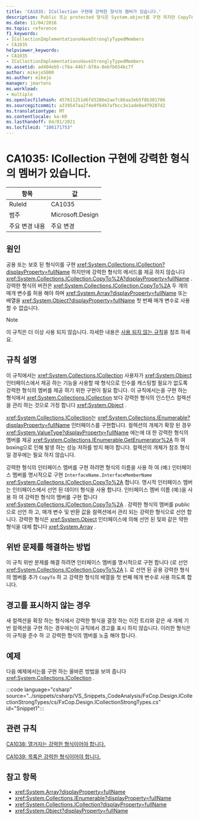 ```yaml
---
title: 'CA1035: ICollection 구현에 강력한 형식의 멤버가 있습니다.'
description: Public 또는 protected 형식은 System.object를 구현 하지만 CopyTo에는 강력한 형식의 메서드를 제공 하지 않습니다.
ms.date: 11/04/2016
ms.topic: reference
f1_keywords:
- ICollectionImplementationsHaveStronglyTypedMembers
- CA1035
helpviewer_keywords:
- CA1035
- ICollectionImplementationsHaveStronglyTypedMembers
ms.assetid: ad404eb5-cf6a-44b7-b78a-8ebfb654bc7f
author: mikejo5000
ms.author: mikejo
manager: jmartens
ms.workload:
- multiple
ms.openlocfilehash: 457611251d6fd3286e2ae7c86aa3eb5f8b301786
ms.sourcegitcommit: a339547aa2f4e0f64b7afbcc3e1ade0a4f9287d2
ms.translationtype: MT
ms.contentlocale: ko-KR
ms.lasthandoff: 04/01/2021
ms.locfileid: "106171753"
---
```

# <a name="ca1035-icollection-implementations-have-strongly-typed-members"></a>CA1035: ICollection 구현에 강력한 형식의 멤버가 있습니다.

|항목|값|
|-|-|
|RuleId|CA1035|
|범주|Microsoft.Design|
|주요 변경 내용|주요 변경|

## <a name="cause"></a>원인
공용 또는 보호 된 형식이를 구현 <xref:System.Collections.ICollection?displayProperty=fullName> 하지만에 강력한 형식의 메서드를 제공 하지 않습니다 <xref:System.Collections.ICollection.CopyTo%2A?displayProperty=fullName> . 강력한 형식의 버전은 <xref:System.Collections.ICollection.CopyTo%2A> 두 개의 매개 변수를 허용 해야 하며 <xref:System.Array?displayProperty=fullName> 또는 배열을 <xref:System.Object?displayProperty=fullName> 첫 번째 매개 변수로 사용할 수 없습니다.

> [!NOTE]
> 이 규칙은 더 이상 사용 되지 않습니다. 자세한 내용은 [사용 되지 않는 규칙](fxcop-unported-deprecated-rules.md)을 참조 하세요.

## <a name="rule-description"></a>규칙 설명
이 규칙에서는 <xref:System.Collections.ICollection> 사용자가 <xref:System.Object> 인터페이스에서 제공 하는 기능을 사용할 때 형식으로 인수를 캐스팅할 필요가 없도록 강력한 형식의 멤버를 제공 하기 위한 구현이 필요 합니다. 이 규칙에서는을 구현 하는 형식에서 <xref:System.Collections.ICollection> 보다 강력한 형식의 인스턴스 컬렉션을 관리 하는 것으로 가정 합니다 <xref:System.Object> .

 <xref:System.Collections.ICollection>는 <xref:System.Collections.IEnumerable?displayProperty=fullName> 인터페이스를 구현합니다. 컬렉션의 개체가 확장 된 경우 <xref:System.ValueType?displayProperty=fullName> 에는에 대 한 강력한 형식의 멤버를 제공 <xref:System.Collections.IEnumerable.GetEnumerator%2A> 하 여 boxing으로 인해 발생 하는 성능 저하를 방지 해야 합니다. 컬렉션의 개체가 참조 형식일 경우에는 필요 하지 않습니다.

강력한 형식의 인터페이스 멤버를 구현 하려면 형식의 이름을 사용 하 여 (예:) 인터페이스 멤버를 명시적으로 구현 `InterfaceName.InterfaceMemberName` <xref:System.Collections.ICollection.CopyTo%2A> 합니다. 명시적 인터페이스 멤버는 인터페이스에서 선언 된 데이터 형식을 사용 합니다. 인터페이스 멤버 이름 (예:)을 사용 하 여 강력한 형식의 멤버를 구현 합니다 <xref:System.Collections.ICollection.CopyTo%2A> . 강력한 형식의 멤버를 public으로 선언 하 고, 매개 변수 및 반환 값을 컬렉션에서 관리 되는 강력한 형식으로 선언 합니다. 강력한 형식은 <xref:System.Object> 인터페이스에 의해 선언 된 및와 같은 약한 형식을 대체 합니다 <xref:System.Array> .

## <a name="how-to-fix-violations"></a>위반 문제를 해결하는 방법
이 규칙 위반 문제를 해결 하려면 인터페이스 멤버를 명시적으로 구현 합니다 (로 선언 <xref:System.Collections.ICollection.CopyTo%2A> ). 로 선언 된 공용 강력한 형식의 멤버를 추가 `CopyTo` 하 고 강력한 형식의 배열을 첫 번째 매개 변수로 사용 하도록 합니다.

## <a name="when-to-suppress-warnings"></a>경고를 표시하지 않는 경우
새 컬렉션을 확장 하는 형식에서 강력한 형식을 결정 하는 이진 트리와 같은 새 개체 기반 컬렉션을 구현 하는 경우에는이 규칙에서 경고를 표시 하지 않습니다. 이러한 형식은이 규칙을 준수 하 고 강력한 형식의 멤버를 노출 해야 합니다.

## <a name="example"></a>예제
다음 예제에서는를 구현 하는 올바른 방법을 보여 줍니다 <xref:System.Collections.ICollection> .

:::code language="csharp" source="../snippets/csharp/VS_Snippets_CodeAnalysis/FxCop.Design.ICollectionStrongTypes/cs/FxCop.Design.ICollectionStrongTypes.cs" id="Snippet1":::

## <a name="related-rules"></a>관련 규칙
[CA1038: 열거자는 강력한 형식이어야 합니다.](../code-quality/ca1038.md)

[CA1039: 목록은 강력한 형식이어야 합니다.](../code-quality/ca1039.md)

## <a name="see-also"></a>참고 항목

- <xref:System.Array?displayProperty=fullName>
- <xref:System.Collections.IEnumerable?displayProperty=fullName>
- <xref:System.Collections.ICollection?displayProperty=fullName>
- <xref:System.Object?displayProperty=fullName>
